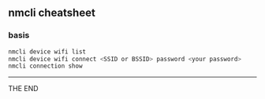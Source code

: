 ## nmcli cheatsheet

### basis

```bash
nmcli device wifi list
nmcli device wifi connect <SSID or BSSID> password <your password>
nmcli connection show
```

---

THE END

